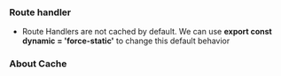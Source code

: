 ### Route handler

- Route Handlers are not cached by default. We can use **export const dynamic = 'force-static'** to change this default behavior



### About Cache

























































